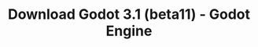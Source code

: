---
# Generated by /tools/generators/src/download_archive_generator !!! do not edit by hand !!!
title: 'Download Godot 3.1 (beta11) - Godot Engine'
type: 'download/archive'
name: '3.1'
flavor: 'beta11'
release_date: '2019-03-05T03:00:00-00:00'
release_notes: 'article/dev-snapshot-godot-3-1-beta-11/'
primaryPlatforms:
  - 'android.apk'
  - 'macos.universal'
  - 'windows.64'
  - 'linux_server.headless.64'
  - 'web'
  - 'templates'
links:
  android.apk:
    name: 'android.apk'
    title: 'Android'
    caption: 'Universal APK (ARM64 + ARMv7 + x86_64 + x86)'
    tags:
      - 'APK download'
      - 'ARM64/v7'
      - 'x86 (64 & 32 bit)'
    hosts:
      github_builds:
        regular: 'https://github.com/godotengine/godot-builds/releases/download/3.1-beta11/Godot_v3.1-beta11_android_editor.apk'
        mono: '#'
      github:
        regular: 'https://github.com/godotengine/godot/releases/download/3.1-beta11/Godot_v3.1-beta11_android_editor.apk'
        mono: '#'
  macos.universal:
    name: 'macos.universal'
    title: 'macOS'
    caption: 'Universal (x86_64 + Apple Silicon)'
    tags:
      - 'Intel/Apple Silicon'
      - '64 bit'
    hosts:
      github_builds:
        regular: 'https://github.com/godotengine/godot-builds/releases/download/3.1-beta11/Godot_v3.1-beta11_osx.universal.zip'
        mono: 'https://github.com/godotengine/godot-builds/releases/download/3.1-beta11/Godot_v3.1-beta11_mono_osx.universal.zip'
      github:
        regular: 'https://github.com/godotengine/godot/releases/download/3.1-beta11/Godot_v3.1-beta11_osx.universal.zip'
        mono: 'https://github.com/godotengine/godot/releases/download/3.1-beta11/Godot_v3.1-beta11_mono_osx.universal.zip'
  windows.64:
    name: 'windows.64'
    title: 'Windows'
    caption: 'Standard (x86_64)'
    tags:
      - '64 bit'
    hosts:
      github_builds:
        regular: 'https://github.com/godotengine/godot-builds/releases/download/3.1-beta11/Godot_v3.1-beta11_win64.exe.zip'
        mono: 'https://github.com/godotengine/godot-builds/releases/download/3.1-beta11/Godot_v3.1-beta11_mono_win64.zip'
      github:
        regular: 'https://github.com/godotengine/godot/releases/download/3.1-beta11/Godot_v3.1-beta11_win64.exe.zip'
        mono: 'https://github.com/godotengine/godot/releases/download/3.1-beta11/Godot_v3.1-beta11_mono_win64.zip'
  linux_server.headless.64:
    name: 'linux_server.headless.64'
    title: 'Linux Server'
    caption: 'Headless (x86_64)'
    tags:
      - '64 bit'
      - 'Headless'
    hosts:
      github_builds:
        regular: 'https://github.com/godotengine/godot-builds/releases/download/3.1-beta11/Godot_v3.1-beta11_linux_headless.64.zip'
        mono: 'https://github.com/godotengine/godot-builds/releases/download/3.1-beta11/Godot_v3.1-beta11_mono_linux_headless_64.zip'
      github:
        regular: 'https://github.com/godotengine/godot/releases/download/3.1-beta11/Godot_v3.1-beta11_linux_headless.64.zip'
        mono: 'https://github.com/godotengine/godot/releases/download/3.1-beta11/Godot_v3.1-beta11_mono_linux_headless_64.zip'
  web:
    name: 'web'
    title: 'Web editor'
    caption: ''
    tags:
      - 'Self-hosted'
      - 'Cross-platform'
    hosts:
      github_builds:
        regular: 'https://github.com/godotengine/godot-builds/releases/download/3.1-beta11/Godot_v3.1-beta11_web_editor.zip'
        mono: '#'
      github:
        regular: 'https://github.com/godotengine/godot/releases/download/3.1-beta11/Godot_v3.1-beta11_web_editor.zip'
        mono: '#'
  linux.64:
    name: 'linux.64'
    title: 'Linux'
    caption: 'Standard (x86_64)'
    tags:
      - '64 bit'
    hosts:
      github_builds:
        regular: 'https://github.com/godotengine/godot-builds/releases/download/3.1-beta11/Godot_v3.1-beta11_x11.64.zip'
        mono: 'https://github.com/godotengine/godot-builds/releases/download/3.1-beta11/Godot_v3.1-beta11_mono_x11_64.zip'
      github:
        regular: 'https://github.com/godotengine/godot/releases/download/3.1-beta11/Godot_v3.1-beta11_x11.64.zip'
        mono: 'https://github.com/godotengine/godot/releases/download/3.1-beta11/Godot_v3.1-beta11_mono_x11_64.zip'
  linux.32:
    name: 'linux.32'
    title: 'Linux'
    caption: 'Standard (x86)'
    tags:
      - '32 bit'
    hosts:
      github_builds:
        regular: 'https://github.com/godotengine/godot-builds/releases/download/3.1-beta11/Godot_v3.1-beta11_x11.32.zip'
        mono: 'https://github.com/godotengine/godot-builds/releases/download/3.1-beta11/Godot_v3.1-beta11_mono_x11_32.zip'
      github:
        regular: 'https://github.com/godotengine/godot/releases/download/3.1-beta11/Godot_v3.1-beta11_x11.32.zip'
        mono: 'https://github.com/godotengine/godot/releases/download/3.1-beta11/Godot_v3.1-beta11_mono_x11_32.zip'
  windows.32:
    name: 'windows.32'
    title: 'Windows'
    caption: 'Standard (x86)'
    tags:
      - '32 bit'
    hosts:
      github_builds:
        regular: 'https://github.com/godotengine/godot-builds/releases/download/3.1-beta11/Godot_v3.1-beta11_win32.exe.zip'
        mono: 'https://github.com/godotengine/godot-builds/releases/download/3.1-beta11/Godot_v3.1-beta11_mono_win32.zip'
      github:
        regular: 'https://github.com/godotengine/godot/releases/download/3.1-beta11/Godot_v3.1-beta11_win32.exe.zip'
        mono: 'https://github.com/godotengine/godot/releases/download/3.1-beta11/Godot_v3.1-beta11_mono_win32.zip'
  linux_server.64:
    name: 'linux_server.64'
    title: 'Linux Server'
    caption: 'Standard (x86_64)'
    tags:
      - '64 bit'
    hosts:
      github_builds:
        regular: 'https://github.com/godotengine/godot-builds/releases/download/3.1-beta11/Godot_v3.1-beta11_linux_server.64.zip'
        mono: 'https://github.com/godotengine/godot-builds/releases/download/3.1-beta11/Godot_v3.1-beta11_mono_linux_server_64.zip'
      github:
        regular: 'https://github.com/godotengine/godot/releases/download/3.1-beta11/Godot_v3.1-beta11_linux_server.64.zip'
        mono: 'https://github.com/godotengine/godot/releases/download/3.1-beta11/Godot_v3.1-beta11_mono_linux_server_64.zip'
  aar_library:
    name: 'aar_library'
    title: 'AAR library'
    caption: ''
    tags:
      - 'Android plugins'
      - 'Java'
      - 'Kotlin'
    hosts:
      github_builds:
        regular: 'https://github.com/godotengine/godot-builds/releases/download/3.1-beta11/godot-lib.3.1.beta11.release.aar'
        mono: 'https://github.com/godotengine/godot-builds/releases/download/3.1-beta11/godot-lib.3.1.beta11.mono.release.aar'
      github:
        regular: 'https://github.com/godotengine/godot/releases/download/3.1-beta11/godot-lib.3.1.beta11.release.aar'
        mono: 'https://github.com/godotengine/godot/releases/download/3.1-beta11/godot-lib.3.1.beta11.mono.release.aar'
  templates:
    name: 'templates'
    title: 'Export templates'
    caption: ''
    tags:
      - 'Used to export your games to all supported platforms'
    hosts:
      github_builds:
        regular: 'https://github.com/godotengine/godot-builds/releases/download/3.1-beta11/Godot_v3.1-beta11_export_templates.tpz'
        mono: 'https://github.com/godotengine/godot-builds/releases/download/3.1-beta11/Godot_v3.1-beta11_mono_export_templates.tpz'
      github:
        regular: 'https://github.com/godotengine/godot/releases/download/3.1-beta11/Godot_v3.1-beta11_export_templates.tpz'
        mono: 'https://github.com/godotengine/godot/releases/download/3.1-beta11/Godot_v3.1-beta11_mono_export_templates.tpz'
---